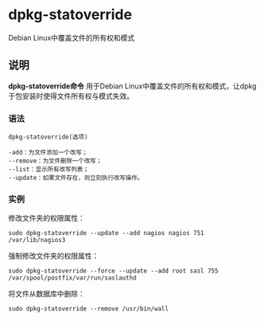 dpkg-statoverride
===

Debian Linux中覆盖文件的所有权和模式

## 说明

**dpkg-statoverride命令** 用于Debian Linux中覆盖文件的所有权和模式，让dpkg于包安装时使得文件所有权与模式失效。

### 语法  

```
dpkg-statoverride(选项)
```

  

```
-add：为文件添加一个改写；
--remove：为文件删除一个改写；
--list：显示所有改写列表；
--update：如果文件存在，则立刻执行改写操作。
```

### 实例  

修改文件夹的权限属性：

```
sudo dpkg-statoverride --update --add nagios nagios 751 /var/lib/nagios3
```

强制修改文件夹的权限属性：

```
sudo dpkg-statoverride --force --update --add root sasl 755 /var/spool/postfix/var/run/saslauthd
```

将文件从数据库中删除：

```
sudo dpkg-statoverride --remove /usr/bin/wall
```


